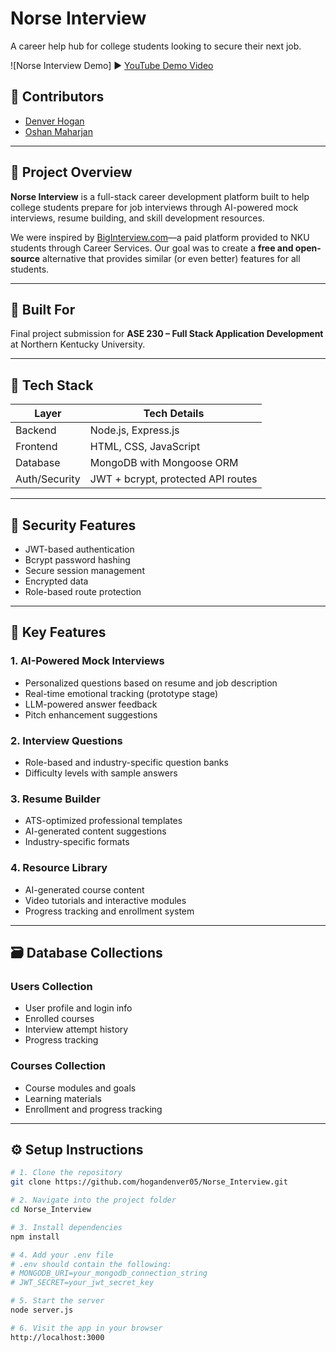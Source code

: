 # Norse Interview  
A career help hub for college students looking to secure their next job.

![Norse Interview Demo]
▶️ [YouTube Demo Video](https://www.youtube.com/watch?v=6CmSgrlMoe4)

## 👥 Contributors
- [Denver Hogan](https://github.com/hogandenver05)
- [Oshan Maharjan](https://github.com/oshanma)

---

## 🎯 Project Overview

**Norse Interview** is a full-stack career development platform built to help college students prepare for job interviews through AI-powered mock interviews, resume building, and skill development resources.

We were inspired by [BigInterview.com](https://www.biginterview.com/)—a paid platform provided to NKU students through Career Services. Our goal was to create a **free and open-source** alternative that provides similar (or even better) features for all students.

---

## 🧪 Built For  
Final project submission for **ASE 230 – Full Stack Application Development** at Northern Kentucky University.

---

## 🧱 Tech Stack

| Layer       | Tech Details                            |
|-------------|------------------------------------------|
| Backend     | Node.js, Express.js                      |
| Frontend    | HTML, CSS, JavaScript                    |
| Database    | MongoDB with Mongoose ORM                |
| Auth/Security | JWT + bcrypt, protected API routes     |

---

## 🔐 Security Features
- JWT-based authentication
- Bcrypt password hashing
- Secure session management
- Encrypted data
- Role-based route protection

---

## 🚀 Key Features

### 1. AI-Powered Mock Interviews
- Personalized questions based on resume and job description
- Real-time emotional tracking (prototype stage)
- LLM-powered answer feedback
- Pitch enhancement suggestions

### 2. Interview Questions
- Role-based and industry-specific question banks
- Difficulty levels with sample answers

### 3. Resume Builder
- ATS-optimized professional templates
- AI-generated content suggestions
- Industry-specific formats

### 4. Resource Library
- AI-generated course content
- Video tutorials and interactive modules
- Progress tracking and enrollment system

---

## 🗃️ Database Collections

### Users Collection
- User profile and login info
- Enrolled courses
- Interview attempt history
- Progress tracking

### Courses Collection
- Course modules and goals
- Learning materials
- Enrollment and progress tracking

---

## ⚙️ Setup Instructions

```bash
# 1. Clone the repository
git clone https://github.com/hogandenver05/Norse_Interview.git

# 2. Navigate into the project folder
cd Norse_Interview

# 3. Install dependencies
npm install

# 4. Add your .env file
# .env should contain the following:
# MONGODB_URI=your_mongodb_connection_string
# JWT_SECRET=your_jwt_secret_key

# 5. Start the server
node server.js

# 6. Visit the app in your browser
http://localhost:3000

